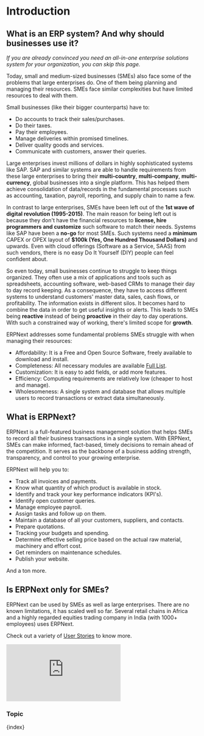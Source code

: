 <!-- add-breadcrumbs -->
# Introduction

## What is an ERP system? And why should businesses use it?

*If you are already convinced you need an all-in-one enterprise solutions system for your organization, you can skip this page.*

Today, small and medium-sized businesses (SMEs) also face some of the problems that large enterprises do. One of them being planning and managing their resources. SMEs face similar complexities but have limited resources to deal with them. 

Small businesses (like their bigger counterparts) have to:

- Do accounts to track their sales/purchases.
- Do their taxes.
- Pay their employees.
- Manage deliveries within promised timelines.
- Deliver quality goods and services.
- Communicate with customers, answer their queries.

Large enterprises invest millions of dollars in highly sophisticated systems like SAP. SAP and similar systems are able to handle requirements from these large enterprises to bring their **multi-country**, **multi-company**, **multi-currency**, global businesses into a single platform. This has helped them achieve consolidation of data/records in the fundamental processes such as accounting, taxation, payroll, reporting, and supply chain to name a few.  

In contrast to large enterprises, SMEs have been left out of the **1st wave of digital revolution (1995-2015)**. The main reason for being left out is because they don't have the financial resources to **license, hire programmers and customize** such software to match their needs. Systems like SAP have been a **no-go** for most SMEs. Such systems need a **minimum** CAPEX or OPEX layout of **$100k (Yes, One Hundred Thousand Dollars)** and upwards. Even with cloud offerings (Software as a Service, SAAS) from such vendors, there is no easy Do It Yourself (DIY) people can feel confident about.  

So even today, small businesses continue to struggle to keep things organized. They often use a mix of applications and tools such as spreadsheets, accounting software, web-based CRMs to manage their day to day record keeping. As a consequence, they have to access different systems to understand customers' master data, sales, cash flows, or profitability. The information exists in different silos. It becomes hard to combine the data in order to get useful insights or alerts. This leads to SMEs being **reactive** instead of being **proactive** in their day to day operations. With such a constrained way of working, there's limited scope for **growth**. 

ERPNext addresses some fundamental problems SMEs struggle with when managing their resources:
- Affordability: It is a Free and Open Source Software, freely available to download and install.
- Completeness: All necessary modules are available [Full List](https://erpnext.org/ "ERPNex.Org Homepage").
- Customization: It is easy to add fields, or add more features.
- Efficiency: Computing requirements are relatively low (cheaper to host and manage).
- Wholesomeness: A single system and database that allows multiple users to record transactions or extract data simultaneously. 

## What is ERPNext?

ERPNext is a full-featured business management solution that helps SMEs to record all their business transactions in a single system. With ERPNext, SMEs can make informed, fact-based, timely decisions to remain ahead of the competition. It serves as the backbone of a business adding strength, transparency, and control to your growing enterprise. 

ERPNext will help you to:
- Track all invoices and payments.
- Know what quantity of which product is available in stock.
- Identify and track your key performance indicators (KPI's).
- Identify open customer queries.
- Manage employee payroll.
- Assign tasks and follow up on them.
- Maintain a database of all your customers, suppliers, and contacts.
- Prepare quotations.
- Tracking your budgets and spending.
- Determine effective selling price based on the actual raw material, machinery and effort cost. 
- Get reminders on maintenance schedules.
- Publish your website.

And a ton more.

## Is ERPNext only for SMEs?

ERPNext can be used by SMEs as well as large enterprises. There are no known limitations, it has scaled well so far. Several retail chains in Africa and a highly regarded equities trading company in India (with 1000+ employees) uses ERPNext. 

Check out a variety of [User Stories](https://erpnext.org/stories) to know more.



<div>
  <div class='embed-container'>
    <iframe src='https://www.youtube.com/embed/vKjHRzMEei0' frameborder='0' allowfullscreen>
    </iframe>
  </div>
</div>

### Topic

{index}
